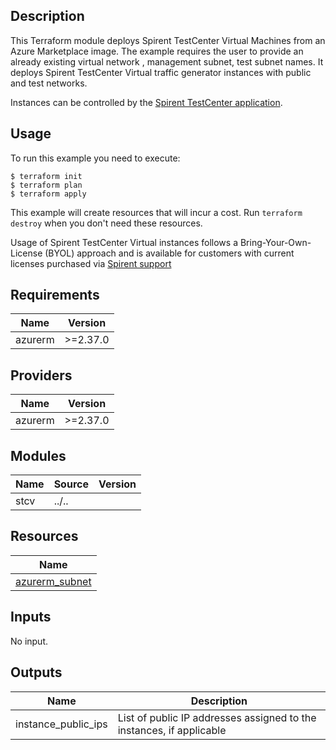 ## Description
This Terraform module deploys Spirent TestCenter Virtual Machines from an Azure Marketplace image.
The example requires the user to provide an already existing virtual network , management subnet, test subnet names.
It deploys Spirent TestCenter Virtual traffic generator instances with public and test networks.

Instances can be controlled by the [Spirent TestCenter application](https://github.com/Spirent-terraform-Modules/terraform-azurerm-stc-gui).

## Usage

To run this example you need to execute:

    $ terraform init
    $ terraform plan
    $ terraform apply

This example will create resources that will incur a cost. Run `terraform destroy` when you don't need these resources.

Usage of Spirent TestCenter Virtual instances follows a Bring-Your-Own-License (BYOL) approach and is available for customers with current licenses purchased via [Spirent support](https://support.spirent.com/SpirentCSC)

<!-- BEGINNING OF PRE-COMMIT-TERRAFORM DOCS HOOK -->
## Requirements

| Name | Version |
|------|---------|
| azurerm | >=2.37.0 |

## Providers

| Name | Version |
|------|---------|
| azurerm | >=2.37.0 |

## Modules

| Name | Source | Version |
|------|--------|---------|
| stcv | ../.. |  |

## Resources

| Name |
|------|
| [azurerm_subnet](https://registry.terraform.io/providers/hashicorp/azurerm/latest/docs/data-sources/subnet) |

## Inputs

No input.

## Outputs

| Name | Description |
|------|-------------|
| instance\_public\_ips | List of public IP addresses assigned to the instances, if applicable |
<!-- END OF PRE-COMMIT-TERRAFORM DOCS HOOK -->
